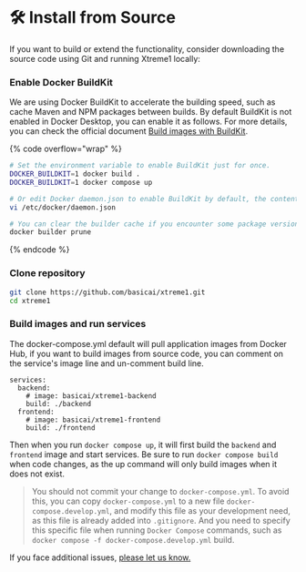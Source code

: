 # 🛠 Install from Source

If you want to build or extend the functionality, consider downloading the source code using Git and running Xtreme1 locally:

### Enable Docker BuildKit

We are using Docker BuildKit to accelerate the building speed, such as cache Maven and NPM packages between builds. By default BuildKit is not enabled in Docker Desktop, you can enable it as follows. For more details, you can check the official document [Build images with BuildKit](https://docs.docker.com/develop/develop-images/build\_enhancements/).

{% code overflow="wrap" %}
```bash
# Set the environment variable to enable BuildKit just for once.
DOCKER_BUILDKIT=1 docker build .
DOCKER_BUILDKIT=1 docker compose up

# Or edit Docker daemon.json to enable BuildKit by default, the content can be something like '{ "features": { "buildkit": true } }'.
vi /etc/docker/daemon.json

# You can clear the builder cache if you encounter some package version related problem.
docker builder prune
```
{% endcode %}

### Clone repository

```bash
git clone https://github.com/basicai/xtreme1.git
cd xtreme1
```

### Build images and run services

The docker-compose.yml default will pull application images from Docker Hub, if you want to build images from source code, you can comment on the service's image line and un-comment build line.

```basic
services:
  backend:
    # image: basicai/xtreme1-backend
    build: ./backend
  frontend:
    # image: basicai/xtreme1-frontend
    build: ./frontend
```

Then when you run `docker compose up`, it will first build the `backend` and `frontend` image and start services. Be sure to run `docker compose build` when code changes, as the up command will only build images when it does not exist.

> You should not commit your change to `docker-compose.yml`. To avoid this, you can copy `docker-compose.yml` to a new file `docker-compose.develop.yml`, and modify this file as your development need, as this file is already added into `.gitignore`. And you need to specify this specific file when running `Docker Compose` commands, such as `docker compose -f docker-compose.develop.yml` build.

If you face additional issues, [please let us know.](https://github.com/basicai/xtreme1/issues)
